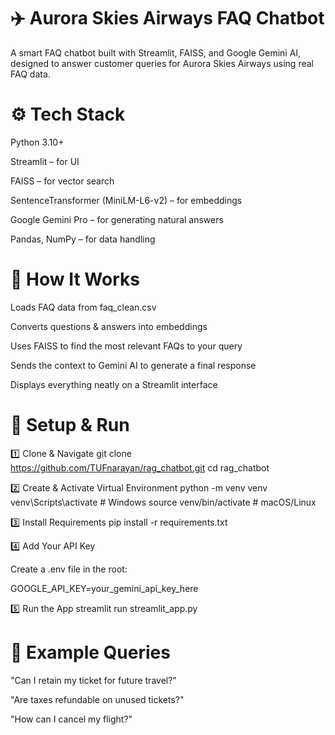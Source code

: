 # ✈️ Aurora Skies Airways FAQ Chatbot

A smart FAQ chatbot built with Streamlit, FAISS, and Google Gemini AI, designed to answer customer queries for Aurora Skies Airways using real FAQ data.

# ⚙️ Tech Stack

Python 3.10+

Streamlit – for UI

FAISS – for vector search

SentenceTransformer (MiniLM-L6-v2) – for embeddings

Google Gemini Pro – for generating natural answers

Pandas, NumPy – for data handling

# 🚀 How It Works

Loads FAQ data from faq_clean.csv

Converts questions & answers into embeddings

Uses FAISS to find the most relevant FAQs to your query

Sends the context to Gemini AI to generate a final response

Displays everything neatly on a Streamlit interface

# 🧰 Setup & Run
1️⃣ Clone & Navigate
git clone https://github.com/TUFnarayan/rag_chatbot.git
cd rag_chatbot

2️⃣ Create & Activate Virtual Environment
python -m venv venv
venv\Scripts\activate      # Windows
 source venv/bin/activate   # macOS/Linux

3️⃣ Install Requirements
pip install -r requirements.txt

4️⃣ Add Your API Key

Create a .env file in the root:

GOOGLE_API_KEY=your_gemini_api_key_here

5️⃣ Run the App
streamlit run streamlit_app.py

# 💬 Example Queries

"Can I retain my ticket for future travel?"

"Are taxes refundable on unused tickets?"

"How can I cancel my flight?"

